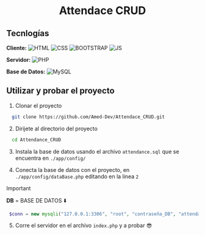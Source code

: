 # <h1 align="center">Attendace CRUD</h1>

## Tecnlogías

**Cliente:** ![HTML](https://img.shields.io/badge/HTML_5-orange?logo=html5&logoColor=white)
![CSS](https://img.shields.io/badge/CSS_3-blue?logo=css3&logoColor=white)
![BOOTSTRAP](https://img.shields.io/badge/Bootstrap_5.3.2-purple?logo=bootstrap&logoColor=white)
![JS](https://img.shields.io/badge/JavaScript-gray?logo=javascript&logoColor=yellow)

**Servidor:** ![PHP](https://img.shields.io/badge/PHP_8.2-gray?logo=php)

**Base de Datos:** ![MySQL](https://img.shields.io/badge/MySQL-gray?logo=mysql&logoColor=white&labelColor=42759c)

## Utilizar y probar el proyecto

1. Clonar el proyecto

```bash
  git clone https://github.com/Amed-Dev/Attendace_CRUD.git
```

2. Dirijete al directorio del proyecto

```bash
  cd Attendance_CRUD
```

3. Instala la base de datos usando el archivo `attendance.sql` que se encuentra en `./app/config/`

4. Conecta la base de datos con el proyecto, en `./app/config/dataBase.php` editando en la linea `2`

> [!IMPORTANT] 
>**DB** = BASE DE DATOS ⬇️

```php
 $conn = new mysqli("127.0.0.1:3306", "root", "contraseña_DB", "attendace");
```

5. Corre el servidor en el archivo `index.php` y a probar 😎
